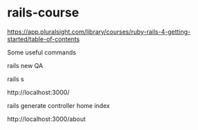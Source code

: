 # rails-course

https://app.pluralsight.com/library/courses/ruby-rails-4-getting-started/table-of-contents

Some useful commands

rails new QA

rails s

http://localhost:3000/

rails generate controller home index

http://localhost:3000/about
